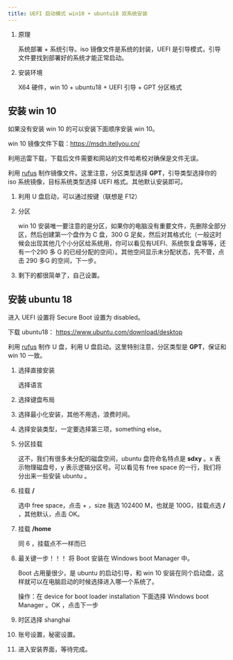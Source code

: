 ```yaml
---
title: UEFI 启动模式 win10 + ubuntu18 双系统安装
---
```




1. 原理

   系统部署 + 系统引导。iso 镜像文件是系统的封装，UEFI 是引导模式，引导文件要找到部署好的系统才能正常启动。

2. 安装环境

   X64 硬件，win 10 + ubuntu18 + UEFI 引导 + GPT 分区格式

## 安装 win 10

如果没有安装 win 10 的可以安装下面顺序安装 win 10。

win 10 镜像文件下载：<https://msdn.itellyou.cn/>

利用迅雷下载，下载后文件需要和网站的文件哈希校对确保是文件无误。

利用 [rufus](<http://rufus.ie/>) 制作镜像文件。这里注意，分区类型选择 **GPT**，引导类型选择你的 iso 系统镜像，目标系统类型选择 UEFI 格式。其他默认安装即可。

1. 利用 U 盘启动，可以通过按键（联想是 F12）

2. 分区

   win 10 安装唯一要注意的是分区，如果你的电脑没有重要文件，先删除全部分区，然后创建第一个盘作为 C 盘，300 G 足矣，然后对其格式化（一般这时候会出现其他几个小分区给系统用，你可以看见有UEFI、系统恢复盘等等，还有一个290 多 G 的已经分配的空间）。其他空间显示未分配状态，先不管，点击 290 多G 的空间，下一步。

3. 剩下的都很简单了，自己设置。

## 安装 ubuntu 18

进入 UEFI 设置将 Secure Boot 设置为 disabled。

下载 ubuntu18： <https://www.ubuntu.com/download/desktop>

利用 [rufus](<http://rufus.ie/>) 制作 U 盘，利用 U 盘启动。这里特别注意，分区类型是 **GPT**，保证和 win 10 一致。

1. 选择直接安装

   选择语言

2. 选择键盘布局

3. 选择最小化安装，其他不用选，浪费时间。

4. 选择安装类型，一定要选择第三项，something else。

5. 分区挂载

   这不，我们有很多未分配的磁盘空间，ubuntu 盘符命名特点是 **sdxy** 。x 表示物理磁盘号，y 表示逻辑分区号。可以看见有 free space 的一行，我们将分出来一些安装 ubuntu 。

6. 挂载 **/** 

   选中 free space，点击 + ，size 我选 102400 M，也就是 100G，挂载点选 **/** ，其他默认，点击 OK。

7. 挂载 **/home**

   同 6 ，挂载点不一样而已

8. 最关键一步！！！ 将 Boot 安装在  Windows boot Manager 中。

   Boot 占用量很少，是 ubuntu 的启动引导，和 win 10 安装在同个启动盘，这样就可以在电脑启动的时候选择进入哪一个系统了。

   操作：在 device for boot loader installation 下面选择 Windows boot Manager 。OK ，点击下一步

9. 时区选择 shanghai

10. 账号设置，秘密设置。

11. 进入安装界面，等待完成。

